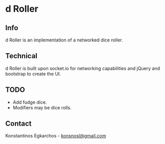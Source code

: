 # d Roller #

## Info ##
d Roller is an implementation of a networked dice roller.

## Technical ##
d Roller is built upon socket.io for networking capabilities and jQuery and bootstrap to create the UI.

## TODO ##
* Add fudge dice.
* Modifiers may be dice rolls.

## Contact ##
Konstantinos Egkarchos - konsnosl@gmail.com